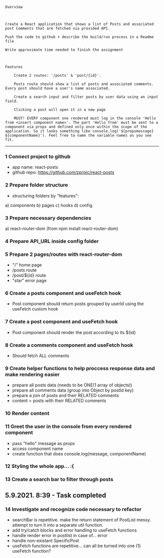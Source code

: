     Overview



    Create a React application that shows a list of Posts and associated post Comments that are fetched via provided API.

    Push the code to github + describe the build/run process in a Readme file

    Write approximate time needed to finish the assignment



    Features

        Create 2 routes: '/posts' & 'post/{id}'.

        Posts route should show a list of posts and associated comments. Every post should have a user's name associated.

        Create a search input and filter posts by user data using an input field.

        Clicking a post will open it in a new page

        MUST! EVERY component one rendered must log in the console 'Hello from <insert component name>'. The part 'Hello from' must be sent to a component via props and defined only once within the scope of the application. So it looks something like console.log('${propsmessage} ${componentName}'). Feel free to name the variable names as you see fit.

---

### 1 Connect project to github

- app name: react-posts
- github repo: https://github.com/zprpic/react-posts

### 2 Prepare folder structure

- structuring folders by "features":

a) components
b) pages
c) hooks
d) config

### 3 Prepare necessary dependencies

a) react-router-dom (from npm install react-router-dom)

### 4 Prepare API_URL inside config folder

### 5 Prepare 2 pages/routes with react-router-dom

- "/" home page
- /posts route
- /post/${id} route
- "star" error page

### 6 Create a posts component and useFetch hook

- Post component should return posts grouped by userId using the useFetch custom hook

### 7 Create a post component and useFetch hook

- Post component should render the post according to its ${id}

### 8 Create a comments component and useFetch hook

- Should fetch ALL comments

### 9 Create helper functions to help proccess response data and make rendering easier

- prepare all posts data (needs to be ONE(1 array of objects))
- prepare all comments data (group into Object by postId key)
- prepare a join of posts and their RELATED comments
- content = posts with their RELATED comments

### 10 Render content

### 11 Greet the user in the console from every rendered component

- pass "hello" message as props
- access component name
- create function that does console.log(message, componentName)

### 12 Styling the whole app... :(

### 13 Create a search bar to filter through posts

## 5.9.2021. 8:39 - Task completed

### 14 Investigate and recognize code necessary to refactor

- searchBar is repetitive. make the return statement of PostList messy. attempt to turn it into a separate util function.
- add try/catch blocks and error handling to useFetch functions
- handle render error in postlist in case of... error
- handle non-existant SpecificPost
- useFetch functions are repetitive... can all be turned into one (1) useFetch function?
